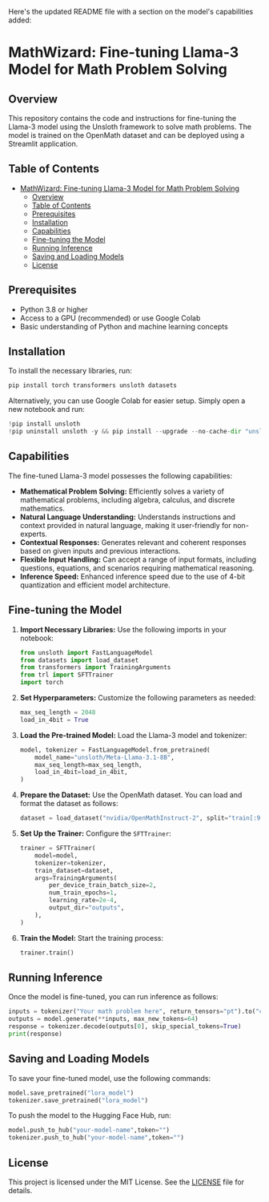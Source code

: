 Here's the updated README file with a section on the model's capabilities added:

# MathWizard: Fine-tuning Llama-3 Model for Math Problem Solving

## Overview

This repository contains the code and instructions for fine-tuning the Llama-3 model using the Unsloth framework to solve math problems. The model is trained on the OpenMath dataset and can be deployed using a Streamlit application.

## Table of Contents

- [MathWizard: Fine-tuning Llama-3 Model for Math Problem Solving](#mathwizard-fine-tuning-llama-3-model-for-math-problem-solving)
  - [Overview](#overview)
  - [Table of Contents](#table-of-contents)
  - [Prerequisites](#prerequisites)
  - [Installation](#installation)
  - [Capabilities](#capabilities)
  - [Fine-tuning the Model](#fine-tuning-the-model)
  - [Running Inference](#running-inference)
  - [Saving and Loading Models](#saving-and-loading-models)
  - [License](#license)

## Prerequisites

- Python 3.8 or higher
- Access to a GPU (recommended) or use Google Colab
- Basic understanding of Python and machine learning concepts

## Installation

To install the necessary libraries, run:

```bash
pip install torch transformers unsloth datasets
```

Alternatively, you can use Google Colab for easier setup. Simply open a new notebook and run:

```python
!pip install unsloth
!pip uninstall unsloth -y && pip install --upgrade --no-cache-dir "unsloth[colab-new] @ git+https://github.com/unslothai/unsloth.git"
```

## Capabilities

The fine-tuned Llama-3 model possesses the following capabilities:

- **Mathematical Problem Solving:** Efficiently solves a variety of mathematical problems, including algebra, calculus, and discrete mathematics.
- **Natural Language Understanding:** Understands instructions and context provided in natural language, making it user-friendly for non-experts.
- **Contextual Responses:** Generates relevant and coherent responses based on given inputs and previous interactions.
- **Flexible Input Handling:** Can accept a range of input formats, including questions, equations, and scenarios requiring mathematical reasoning.
- **Inference Speed:** Enhanced inference speed due to the use of 4-bit quantization and efficient model architecture.

## Fine-tuning the Model

1. **Import Necessary Libraries:**
   Use the following imports in your notebook:

   ```python
   from unsloth import FastLanguageModel
   from datasets import load_dataset
   from transformers import TrainingArguments
   from trl import SFTTrainer
   import torch
   ```

2. **Set Hyperparameters:**
   Customize the following parameters as needed:

   ```python
   max_seq_length = 2048
   load_in_4bit = True
   ```

3. **Load the Pre-trained Model:**
   Load the Llama-3 model and tokenizer:

   ```python
   model, tokenizer = FastLanguageModel.from_pretrained(
       model_name="unsloth/Meta-Llama-3.1-8B",
       max_seq_length=max_seq_length,
       load_in_4bit=load_in_4bit,
   )
   ```

4. **Prepare the Dataset:**
   Use the OpenMath dataset. You can load and format the dataset as follows:

   ```python
   dataset = load_dataset("nvidia/OpenMathInstruct-2", split="train[:90000]")
   ```

5. **Set Up the Trainer:**
   Configure the `SFTTrainer`:

   ```python
   trainer = SFTTrainer(
       model=model,
       tokenizer=tokenizer,
       train_dataset=dataset,
       args=TrainingArguments(
           per_device_train_batch_size=2,
           num_train_epochs=1,
           learning_rate=2e-4,
           output_dir="outputs",
       ),
   )
   ```

6. **Train the Model:**
   Start the training process:
   ```python
   trainer.train()
   ```

## Running Inference

Once the model is fine-tuned, you can run inference as follows:

```python
inputs = tokenizer("Your math problem here", return_tensors="pt").to("cuda")
outputs = model.generate(**inputs, max_new_tokens=64)
response = tokenizer.decode(outputs[0], skip_special_tokens=True)
print(response)
```

## Saving and Loading Models

To save your fine-tuned model, use the following commands:

```python
model.save_pretrained("lora_model")
tokenizer.save_pretrained("lora_model")
```

To push the model to the Hugging Face Hub, run:

```python
model.push_to_hub("your-model-name",token="")
tokenizer.push_to_hub("your-model-name",token="")
```

## License

This project is licensed under the MIT License. See the [LICENSE](LICENSE) file for details.

